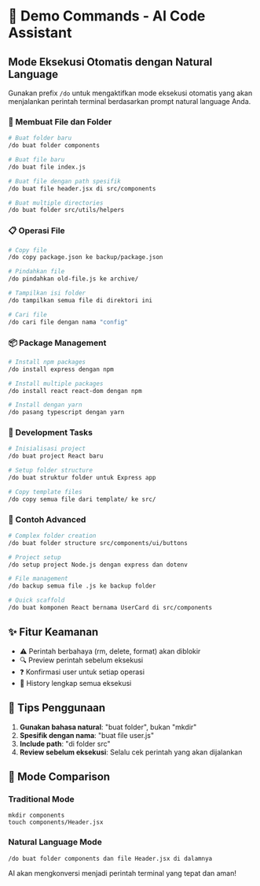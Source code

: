 # 🚀 Demo Commands - AI Code Assistant

## Mode Eksekusi Otomatis dengan Natural Language

Gunakan prefix `/do` untuk mengaktifkan mode eksekusi otomatis yang akan menjalankan perintah terminal berdasarkan prompt natural language Anda.

### 📁 Membuat File dan Folder

```bash
# Buat folder baru
/do buat folder components

# Buat file baru
/do buat file index.js

# Buat file dengan path spesifik
/do buat file header.jsx di src/components

# Buat multiple directories
/do buat folder src/utils/helpers
```

### 📋 Operasi File

```bash
# Copy file
/do copy package.json ke backup/package.json

# Pindahkan file
/do pindahkan old-file.js ke archive/

# Tampilkan isi folder
/do tampilkan semua file di direktori ini

# Cari file
/do cari file dengan nama "config"
```

### 📦 Package Management

```bash
# Install npm packages
/do install express dengan npm

# Install multiple packages
/do install react react-dom dengan npm

# Install dengan yarn
/do pasang typescript dengan yarn
```

### 🔄 Development Tasks

```bash
# Inisialisasi project
/do buat project React baru

# Setup folder structure
/do buat struktur folder untuk Express app

# Copy template files
/do copy semua file dari template/ ke src/
```

### 🎯 Contoh Advanced

```bash
# Complex folder creation
/do buat folder structure src/components/ui/buttons

# Project setup
/do setup project Node.js dengan express dan dotenv

# File management
/do backup semua file .js ke backup folder

# Quick scaffold
/do buat komponen React bernama UserCard di src/components
```

## ✨ Fitur Keamanan

- ⚠️ Perintah berbahaya (rm, delete, format) akan diblokir
- 🔍 Preview perintah sebelum eksekusi
- ❓ Konfirmasi user untuk setiap operasi
- 📝 History lengkap semua eksekusi

## 🎨 Tips Penggunaan

1. **Gunakan bahasa natural**: "buat folder", bukan "mkdir"
2. **Spesifik dengan nama**: "buat file user.js" 
3. **Include path**: "di folder src"
4. **Review sebelum eksekusi**: Selalu cek perintah yang akan dijalankan

## 🚀 Mode Comparison

### Traditional Mode
```
mkdir components
touch components/Header.jsx
```

### Natural Language Mode
```
/do buat folder components dan file Header.jsx di dalamnya
```

AI akan mengkonversi menjadi perintah terminal yang tepat dan aman!